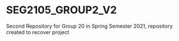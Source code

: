 # SEG2105_GROUP2_V2
Second Repository for Group 20 in Spring Semester 2021, repository created to recover project
